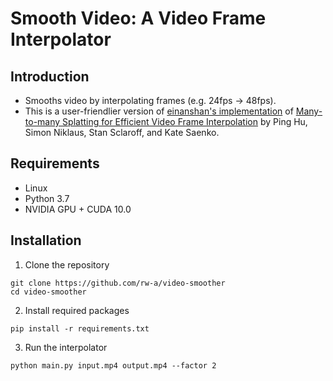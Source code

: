 # Smooth Video: A Video Frame Interpolator

## Introduction
 - Smooths video by interpolating frames (e.g. 24fps → 48fps). 
 - This is a user-friendlier version of [einanshan's implementation](https://github.com/feinanshan/M2M_VFI) of [Many-to-many Splatting for Efficient Video Frame Interpolation](https://arxiv.org/pdf/2204.03513.pdf%5D(https://openaccess.thecvf.com/content/CVPR2022/papers/Hu_Many-to-Many_Splatting_for_Efficient_Video_Frame_Interpolation_CVPR_2022_paper.pdf)) by Ping Hu, Simon Niklaus, Stan Sclaroff, and Kate Saenko. 

## Requirements
 - Linux
 - Python 3.7
 - NVIDIA GPU + CUDA 10.0

## Installation
1. Clone the repository
```
git clone https://github.com/rw-a/video-smoother
cd video-smoother
```
2. Install required packages
```
pip install -r requirements.txt
```
3. Run the interpolator
```
python main.py input.mp4 output.mp4 --factor 2
```
